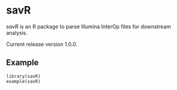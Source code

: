 savR
================================

*savR* is an R package to parse Illumina InterOp
files for downstream analysis.

Current release version 1.0.0.

Example
--------

```
library(savR)
example(savR)
```
